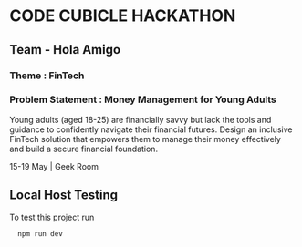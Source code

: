 # CODE CUBICLE HACKATHON 

## Team - Hola Amigo

### Theme : FinTech

### Problem Statement :  Money Management for Young Adults

Young adults (aged 18-25) are financially savvy but lack the tools and guidance to confidently navigate their financial futures.
Design an inclusive FinTech solution that empowers them to manage their money effectively and build a secure financial foundation.

15-19 May | Geek Room

## Local Host Testing

To test this project run

```bash
  npm run dev
```
